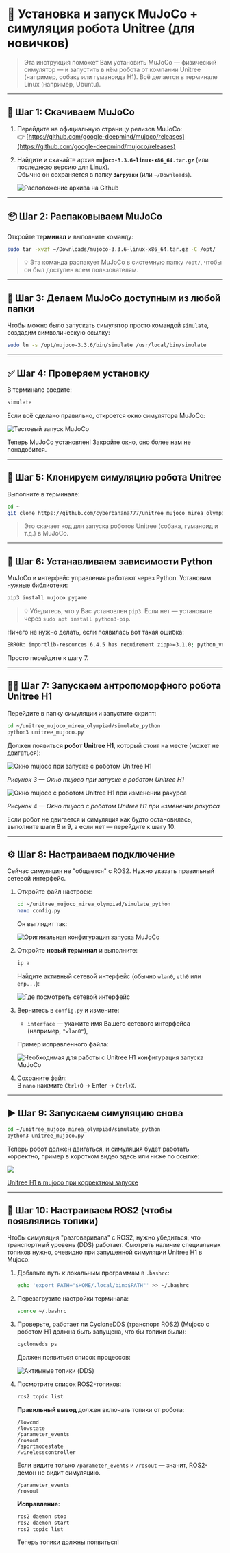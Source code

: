 # 🧪 Установка и запуск MuJoCo + симуляция робота Unitree (для новичков)

> Эта инструкция поможет Вам установить MuJoCo — физический симулятор — и запустить в нём робота от компании Unitree (например, собаку или гуманоида H1). Всё делается в терминале Linux (например, Ubuntu).

---

## 🔽 Шаг 1: Скачиваем MuJoCo

1. Перейдите на официальную страницу релизов MuJoCo:  
   👉 [https://github.com/google-deepmind/mujoco/releases](https://github.com/google-deepmind/mujoco/releases)

2. Найдите и скачайте архив **`mujoco-3.3.6-linux-x86_64.tar.gz`** (или последнюю версию для Linux).  
   Обычно он сохраняется в папку **`Загрузки`** (или `~/Downloads`).

   ![Расположение архива на Github](photo_for_instructions/mujoco/archive_mujoco.png)

---

## 📦 Шаг 2: Распаковываем MuJoCo

Откройте **терминал** и выполните команду:

```bash
sudo tar -xvzf ~/Downloads/mujoco-3.3.6-linux-x86_64.tar.gz -C /opt/
```

> 💡 Эта команда распакует MuJoCo в системную папку `/opt/`, чтобы он был доступен всем пользователям.

---

## 🔗 Шаг 3: Делаем MuJoCo доступным из любой папки

Чтобы можно было запускать симулятор просто командой `simulate`, создадим символическую ссылку:

```bash
sudo ln -s /opt/mujoco-3.3.6/bin/simulate /usr/local/bin/simulate
```

---

## ✅ Шаг 4: Проверяем установку

В терминале введите:

```bash
simulate
```

Если всё сделано правильно, откроется окно симулятора MuJoCo:

![Тестовый запуск MuJoCo](photo_for_instructions/mujoco/simulate_test.png)

Теперь MuJoCo установлен! Закройте окно, оно более нам не понадобится. 

---

## 🤖 Шаг 5: Клонируем симуляцию робота Unitree

Выполните в терминале:

```bash
cd ~
git clone https://github.com/cyberbanana777/unitree_mujoco_mirea_olympiad.git
```

> Это скачает код для запуска роботов Unitree (собака, гуманоид и т.д.) в MuJoCo.

---

## 🧩 Шаг 6: Устанавливаем зависимости Python

MuJoCo и интерфейс управления работают через Python. Установим нужные библиотеки:

```bash
pip3 install mujoco pygame
```

> 💡 Убедитесь, что у Вас установлен `pip3`. Если нет — установите через `sudo apt install python3-pip`.
>

Ничего не нужно делать, если появилась вот такая ошибка:
```bash
ERROR: importlib-resources 6.4.5 has requirement zipp>=3.1.0; python_version < "3.10", but you'll have zipp 1.0.0 which is incompatible.
```

Просто перейдите к шагу 7.


---

## 🤖✨ Шаг 7: Запускаем антропоморфного робота Unitree H1

Перейдите в папку симуляции и запустите скрипт:

```bash
cd ~/unitree_mujoco_mirea_olympiad/simulate_python
python3 unitree_mujoco.py
```

Должен появиться **робот Unitree H1**, который стоит на месте (может не двигаться):

![Окно mujoco при запуске с роботом Unitree H1](photo_for_instructions/mujoco/view_when_opened.png)

*Рисунок 3 — Окно mujoco при запуске с роботом Unitree H1*

![Окно mujoco с роботом Unitree H1 при изменении ракурса](photo_for_instructions/mujoco/view_in_the_distance.png)

*Рисунок 4 — Окно mujoco с роботом Unitree H1 при изменении ракурса*

Если робот не двигается и симуляция как будто остановилась, выполните шаги 8 и 9, а если нет — перейдите к шагу 10.

---

## ⚙️ Шаг 8: Настраиваем подключение

Сейчас симуляция не "общается" с ROS2. Нужно указать правильный сетевой интерфейс.

1. Откройте файл настроек:

   ```bash
   cd ~/unitree_mujoco_mirea_olympiad/simulate_python
   nano config.py
   ```

   Он выглядит так:

   ![Оригинальная конфигурация запуска MuJoCo](photo_for_instructions/mujoco/config_mujoco1.png)

2. Откройте **новый терминал** и выполните:

   ```bash
   ip a
   ```

   Найдите активный сетевой интерфейс (обычно `wlan0`, `eth0` или `enp...`):

   ![Где посмотреть сетевой интерфейс](photo_for_instructions/mujoco/net_interface.png)

3. Вернитесь в `config.py` и измените:
   - `interface` — укажите имя Вашего сетевого интерфейса (например, `"wlan0"`),

   Пример исправленного файла:

   ![Необходимая для работы с Unitree H1 конфигурация запуска MuJoCo](photo_for_instructions/mujoco/config_mujoco2.png)

4. Сохраните файл:  
   В `nano` нажмите `Ctrl+O` → Enter → `Ctrl+X`.

---

## ▶️ Шаг 9: Запускаем симуляцию снова

```bash
cd ~/unitree_mujoco_mirea_olympiad/simulate_python
python3 unitree_mujoco.py
```

Теперь робот должен двигаться, и симуляция будет работать корректно, пример в коротком видео здесь или ниже по ссылке:

![](./photo_for_instructions/mujoco/Симуляция_при_корректном_запуске_гифка.gif)

[Unitree H1 в mujoco при корректном запуске](https://disk.yandex.ru/i/a1jsti4PgwaFvA)


---

## 📡 Шаг 10: Настраиваем ROS2 (чтобы появлялись топики)

Чтобы симуляция "разговаривала" с ROS2, нужно убедиться, что транспортный уровень (DDS) работает. Смотреть наличие специальных топиков нужно, очевидно при запущенной симуляции Unitree H1 в Mujoco.

1. Добавьте путь к локальным программам в `.bashrc`:

   ```bash
   echo 'export PATH="$HOME/.local/bin:$PATH"' >> ~/.bashrc
   ```

2. Перезагрузите настройки терминала:

   ```bash
   source ~/.bashrc
   ```

3. Проверьте, работает ли CycloneDDS (транспорт ROS2) (Mujoco с роботом H1 должна быть запущена, что бы топики были):

   ```bash
   cyclonedds ps
   ```

   Должен появиться список процессов:

   ![Актиыные топики (DDS)](photo_for_instructions/mujoco/cyclonedds_ps.png)

4. Посмотрите список ROS2-топиков:

   ```bash
   ros2 topic list
   ```

   **Правильный вывод** должен включать топики от робота:

   ```
   /lowcmd
   /lowstate
   /parameter_events
   /rosout
   /sportmodestate
   /wirelesscontroller
   ```

   Если видите только `/parameter_events` и `/rosout` — значит, ROS2-демон не видит симуляцию.
   
   ```
   /parameter_events
   /rosout
   ```

   **Исправление:**

   ```bash
   ros2 daemon stop
   ros2 daemon start
   ros2 topic list
   ```

   Теперь топики должны появиться!
